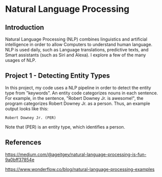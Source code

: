 # Natural Language Processing

## Introduction 

  Natural Language Processing (NLP) combines linguistics and artificial intelligence in order to allow Computers to understand human language. NLP is used daily, such as Language translations, predictive texts, and Smart assistants (such as Siri and Alexa). I explore a few of the many usages of NLP. 

## Project 1 - Detecting Entity Types

  In this project, my code uses a NLP pipeline in order to detect the entity type from "keywords". An entity code categorizes nouns in each sentence. For example, in the sentence, "Robert Downey Jr. is awesome!", the program categorizes Robert Downey Jr. as a person. Thus, an example output looks like this:

```
Robert Downey Jr. (PER)
```

Note that (PER) is an entity type, which identifies a person. 
  




## References

https://medium.com/@ageitgey/natural-language-processing-is-fun-9a0bff37854e

https://www.wonderflow.co/blog/natural-language-processing-examples
